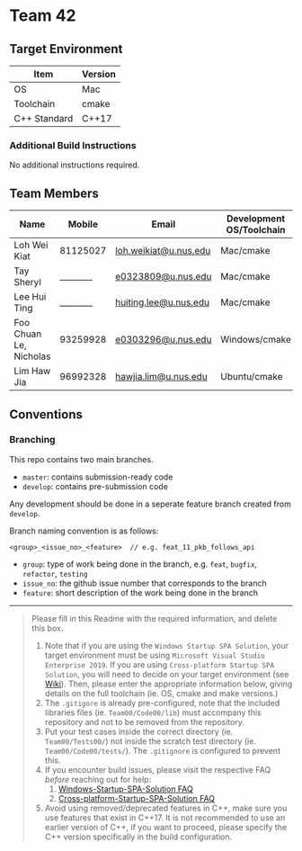 # Team 42

## Target Environment

| Item         | Version |
| ------------ | ------- |
| OS           | Mac     |
| Toolchain    | cmake   |
| C++ Standard | C++17   |

### Additional Build Instructions

No additional instructions required.

## Team Members

| Name                   | Mobile   | Email                 | Development OS/Toolchain |
| ---------------------- | -------- | --------------------- | ------------------------ |
| Loh Wei Kiat           | 81125027 | loh.weikiat@u.nus.edu | Mac/cmake                |
| Tay Sheryl             | ________ | e0323809@u.nus.edu    | Mac/cmake                |
| Lee Hui Ting           | ________ | huiting.lee@u.nus.edu | Mac/cmake                |
| Foo Chuan Le, Nicholas | 93259928 | e0303296@u.nus.edu    | Windows/cmake            |
| Lim Haw Jia            | 96992328 | hawjia.lim@u.nus.edu  | Ubuntu/cmake             |

## Conventions

### Branching

This repo contains two main branches.

- `master`:  contains submission-ready code
- `develop`: contains pre-submission code

Any development should be done in a seperate feature branch created from `develop`. 

Branch naming convention is as follows:

```
<group>_<issue_no>_<feature>  // e.g. feat_11_pkb_follows_api
```

- `group`: type of work being done in the branch, e.g. `feat`, `bugfix`, `refactor`, `testing`
- `issue_no`: the github issue number that corresponds to the branch
- `feature`: short description of the work being done in the branch

---

> Please fill in this Readme with the required information, and delete this box.
>
> 1. Note that if you are using the `Windows Startup SPA Solution`, your target environment must be using `Microsoft Visual Studio Enterprise 2019`.
>    If you are using `Cross-platform Startup SPA Solution`, you will need to decide on your target environment (see [Wiki](https://github.com/nus-cs3203/project-wiki/wiki/Version-Control-System-and-Code-Repository)).
>    Then, please enter the appropriate information below, giving details on the full toolchain (ie. OS, cmake and make versions.)
> 1. The `.gitigore` is already pre-configured, note that the included libraries files (ie. `Team00/Code00/lib`) must accompany this repository and not to be removed from the repository.
> 1. Put your test cases inside the correct directory (ie. `Team00/Tests00/`) not inside the scratch test directory (ie. `Team00/Code00/tests/`). The `.gitignore` is configured to prevent this.
> 1. If you encounter build issues, please visit the respective FAQ *before* reaching out for help:
>    1. [Windows-Startup-SPA-Solution FAQ](https://github.com/nus-cs3203/project-wiki/wiki/Windows-Startup-SPA-Solution#faq)
>    1. [Cross-platform-Startup-SPA-Solution FAQ](https://github.com/nus-cs3203/project-wiki/wiki/Cross-platform-Startup-SPA-Solution#faq)
> 1. Avoid using removed/deprecated features in C++, make sure you use features that exist in C++17. It is not recommended to use an earlier version of C++, if you want to proceed, please specify the C++ version specifically in the build configuration.